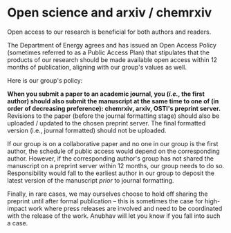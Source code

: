 # Open science and arxiv / chemrxiv

Open access to our research is beneficial for both authors and readers.&#x20;

The Department of Energy agrees and has issued an Open Access Policy (sometimes referred to as a Public Access Plan) that stipulates that the products of our research should be made available open access within 12 months of publication, aligning with our group's values as well.

Here is our group's policy:

**When you submit a paper to an academic journal, you (**_**i.e.**_**, the first author) should also submit the manuscript at the same time to one of (in order of decreasing preference): chemrxiv,  arxiv, OSTI's preprint server.** Revisions to the paper (before the journal formatting stage) should also be uploaded / updated to the chosen preprint server. The final formatted version (i.e., journal formatted) should not be uploaded.

If our group is on a collaborative paper and no one in our group is the first author, the schedule of public access would depend on the corresponding author.  However, if the corresponding author's group has not shared the manuscript on a preprint server within 12 months, our group needs to do so. Responsibility would fall to the earliest author in our group to deposit the latest version of the manuscript _prior_ to journal formatting.

Finally, in rare cases, we may ourselves choose to hold off sharing the preprint until after formal publication – this is sometimes the case for high-impact work where press releases are involved and need to be coordinated with the release of the work.  Anubhav will let you know if you fall into such a case.
